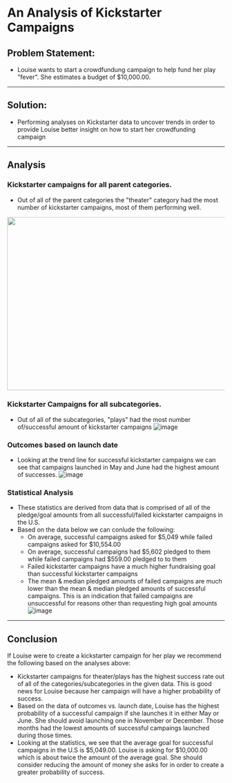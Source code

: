 # An Analysis of Kickstarter Campaigns
## Problem Statement: 
 - Louise wants to start a crowdfundung campaign to help fund her play "fever". She estimates a budget of $10,000.00.
---
## Solution: 
 - Performing analyses on Kickstarter data to uncover trends in order to provide Louise better insight on how to start her crowdfunding campaign
---
## Analysis
### Kickstarter campaigns for all parent categories. 
* Out of all of the parent categories the "theater" category had the most number of kickstarter campaigns, most of them performing well.
<img src="https://user-images.githubusercontent.com/67936161/87256785-79e69500-c44a-11ea-98f8-0ead0b4f0b32.png" width="800" height="400" />

### Kickstarter Campaigns for all subcategories.
* Out of all of the subcategories, "plays" had the most number of/successful amount of kickstarter campaigns
![image](https://user-images.githubusercontent.com/67936161/87257180-8ddfc600-c44d-11ea-915a-8d1ed69f2c2b.png)

### Outcomes based on launch date
* Looking at the trend line for successful kickstarter campaigns we can see that campaigns launched in May and June had the highest amount of successes.
![image](https://user-images.githubusercontent.com/67936161/87257283-aac8c900-c44e-11ea-886b-9d6e75f4dd7f.png)

### Statistical Analysis
* These statistics are derived from data that is comprised of all of the pledge/goal amounts from all successful/failed kickstarter campaigns in the U.S.
* Based on the data below we can conlude the following:
  - On average, successful campaigns asked for $5,049 while failed campaigns asked for $10,554.00
  - On average, successful campaigns had $5,602 pledged to them while failed campaigns had $559.00 pledged to to them 
  - Failed kickstarter campaigns have a much higher fundraising goal than successful kickstarter campaigns
  - The mean & median pledged amounts of failed campaigns are much lower than the mean & median pledged amounts of successful campaigns. This is an indication that failed campaigns are unsuccessful for reasons other than requesting high goal amounts
  ![image](https://user-images.githubusercontent.com/67936161/87257872-a0f59480-c453-11ea-8309-8eca2e3cf26a.png)
 ---
 ## Conclusion
 If Louise were to create a kickstarter campaign for her play we recommend the following based on the analyses above:
 * Kickstarter campaigns for theater/plays has the highest success rate out of all of the categories/subcategories in the given data. This is good news for Louise because her  campaign will have a higher probability of success. 
 * Based on the data of outcomes vs. launch date, Louise has the highest probability of a successful campaign if she launches it in either May or June. She should avoid launching one in November or December. Those months had the lowest amounts of successful campaings launched during those times. 
 * Looking at the statistics, we see that the average goal for successful campaigns in the U.S is $5,049.00. Louise is asking for $10,000.00 which is about twice the amount of the average goal. She should consider reducing the amount of money she asks for in order to create a greater probability of success. 

